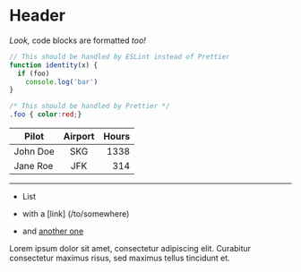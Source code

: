 Header
======

_Look,_ code blocks are formatted *too!*

```js
// This should be handled by ESLint instead of Prettier
function identity(x) {
  if (foo)
    console.log('bar')
}
```

```css
/* This should be handled by Prettier */
.foo { color:red;}
```

Pilot|Airport|Hours
--|:--:|--:
John Doe|SKG|1338
Jane Roe|JFK|314

- - - - - - - - - - - - - - -

+ List
 + with a [link] (/to/somewhere)
+ and [another one]

  [another one]:  http://example.com 'Example title'

Lorem ipsum dolor sit amet, consectetur adipiscing elit.
Curabitur consectetur maximus risus, sed maximus tellus tincidunt et.
